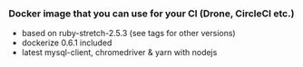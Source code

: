 ### Docker image that you can use for your CI (Drone, CircleCI etc.)

- based on ruby-stretch-2.5.3 (see tags for other versions)
- dockerize 0.6.1 included
- latest mysql-client, chromedriver & yarn with nodejs
